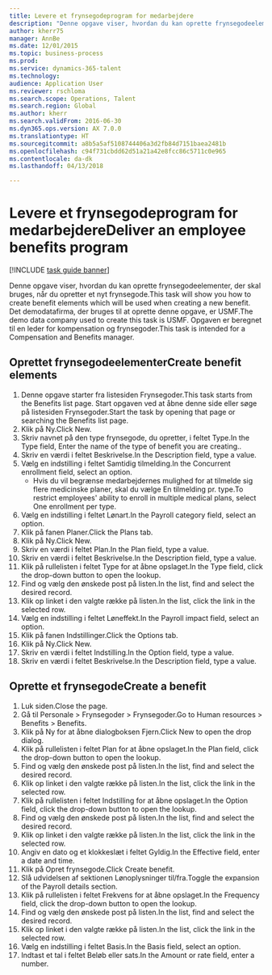 ```yaml
--- 
title: Levere et frynsegodeprogram for medarbejdere
description: "Denne opgave viser, hvordan du kan oprette frynsegodeelementer, der skal bruges, når du opretter et nyt frynsegode."
author: kherr75
manager: AnnBe
ms.date: 12/01/2015
ms.topic: business-process
ms.prod: 
ms.service: dynamics-365-talent
ms.technology: 
audience: Application User
ms.reviewer: rschloma
ms.search.scope: Operations, Talent
ms.search.region: Global
ms.author: kherr
ms.search.validFrom: 2016-06-30
ms.dyn365.ops.version: AX 7.0.0
ms.translationtype: HT
ms.sourcegitcommit: a8b5a5af5108744406a3d2fb84d7151baea2481b
ms.openlocfilehash: c94f731cbdd62d51a21a42e8fcc86c5711c0e965
ms.contentlocale: da-dk
ms.lasthandoff: 04/13/2018

---
```

# <a name="deliver-an-employee-benefits-program"></a><span data-ttu-id="30ed7-103">Levere et frynsegodeprogram for medarbejdere</span><span class="sxs-lookup"><span data-stu-id="30ed7-103">Deliver an employee benefits program</span></span>

[!INCLUDE [task guide banner](../../includes/task-guide-banner.md)]

<span data-ttu-id="30ed7-104">Denne opgave viser, hvordan du kan oprette frynsegodeelementer, der skal bruges, når du opretter et nyt frynsegode.</span><span class="sxs-lookup"><span data-stu-id="30ed7-104">This task will show you how to create benefit elements which will be used when creating a new benefit.</span></span> <span data-ttu-id="30ed7-105">Det demodatafirma, der bruges til at oprette denne opgave, er USMF.</span><span class="sxs-lookup"><span data-stu-id="30ed7-105">The demo data company used to create this task is USMF.</span></span> <span data-ttu-id="30ed7-106">Opgaven er beregnet til en leder for kompensation og frynsegoder.</span><span class="sxs-lookup"><span data-stu-id="30ed7-106">This task is intended for a Compensation and Benefits manager.</span></span>


## <a name="create-benefit-elements"></a><span data-ttu-id="30ed7-107">Oprettet frynsegodeelementer</span><span class="sxs-lookup"><span data-stu-id="30ed7-107">Create benefit elements</span></span>
1. <span data-ttu-id="30ed7-108">Denne opgave starter fra listesiden Frynsegoder.</span><span class="sxs-lookup"><span data-stu-id="30ed7-108">This task starts from the Benefits list page.</span></span> <span data-ttu-id="30ed7-109">Start opgaven ved at åbne denne side eller søge på listesiden Frynsegoder.</span><span class="sxs-lookup"><span data-stu-id="30ed7-109">Start the task by opening that page or searching the Benefits list page.</span></span>
2. <span data-ttu-id="30ed7-110">Klik på Ny.</span><span class="sxs-lookup"><span data-stu-id="30ed7-110">Click New.</span></span>
3. <span data-ttu-id="30ed7-111">Skriv navnet på den type frynsegode, du opretter, i feltet Type.</span><span class="sxs-lookup"><span data-stu-id="30ed7-111">In the Type field, Enter the name of the type of benefit you are creating..</span></span>
4. <span data-ttu-id="30ed7-112">Skriv en værdi i feltet Beskrivelse.</span><span class="sxs-lookup"><span data-stu-id="30ed7-112">In the Description field, type a value.</span></span>
5. <span data-ttu-id="30ed7-113">Vælg en indstilling i feltet Samtidig tilmelding.</span><span class="sxs-lookup"><span data-stu-id="30ed7-113">In the Concurrent enrollment field, select an option.</span></span>
    * <span data-ttu-id="30ed7-114">Hvis du vil begrænse medarbejdernes mulighed for at tilmelde sig flere medicinske planer, skal du vælge En tilmelding pr. type.</span><span class="sxs-lookup"><span data-stu-id="30ed7-114">To restrict employees' ability to enroll in multiple medical plans, select One enrollment per type.</span></span>  
6. <span data-ttu-id="30ed7-115">Vælg en indstilling i feltet Lønart.</span><span class="sxs-lookup"><span data-stu-id="30ed7-115">In the Payroll category field, select an option.</span></span>
7. <span data-ttu-id="30ed7-116">Klik på fanen Planer.</span><span class="sxs-lookup"><span data-stu-id="30ed7-116">Click the Plans tab.</span></span>
8. <span data-ttu-id="30ed7-117">Klik på Ny.</span><span class="sxs-lookup"><span data-stu-id="30ed7-117">Click New.</span></span>
9. <span data-ttu-id="30ed7-118">Skriv en værdi i feltet Plan.</span><span class="sxs-lookup"><span data-stu-id="30ed7-118">In the Plan field, type a value.</span></span>
10. <span data-ttu-id="30ed7-119">Skriv en værdi i feltet Beskrivelse.</span><span class="sxs-lookup"><span data-stu-id="30ed7-119">In the Description field, type a value.</span></span>
11. <span data-ttu-id="30ed7-120">Klik på rullelisten i feltet Type for at åbne opslaget.</span><span class="sxs-lookup"><span data-stu-id="30ed7-120">In the Type field, click the drop-down button to open the lookup.</span></span>
12. <span data-ttu-id="30ed7-121">Find og vælg den ønskede post på listen.</span><span class="sxs-lookup"><span data-stu-id="30ed7-121">In the list, find and select the desired record.</span></span>
13. <span data-ttu-id="30ed7-122">Klik op linket i den valgte række på listen.</span><span class="sxs-lookup"><span data-stu-id="30ed7-122">In the list, click the link in the selected row.</span></span>
14. <span data-ttu-id="30ed7-123">Vælg en indstilling i feltet Løneffekt.</span><span class="sxs-lookup"><span data-stu-id="30ed7-123">In the Payroll impact field, select an option.</span></span>
15. <span data-ttu-id="30ed7-124">Klik på fanen Indstillinger.</span><span class="sxs-lookup"><span data-stu-id="30ed7-124">Click the Options tab.</span></span>
16. <span data-ttu-id="30ed7-125">Klik på Ny.</span><span class="sxs-lookup"><span data-stu-id="30ed7-125">Click New.</span></span>
17. <span data-ttu-id="30ed7-126">Skriv en værdi i feltet Indstilling.</span><span class="sxs-lookup"><span data-stu-id="30ed7-126">In the Option field, type a value.</span></span>
18. <span data-ttu-id="30ed7-127">Skriv en værdi i feltet Beskrivelse.</span><span class="sxs-lookup"><span data-stu-id="30ed7-127">In the Description field, type a value.</span></span>

## <a name="create-a-benefit"></a><span data-ttu-id="30ed7-128">Oprette et frynsegode</span><span class="sxs-lookup"><span data-stu-id="30ed7-128">Create a benefit</span></span>
1. <span data-ttu-id="30ed7-129">Luk siden.</span><span class="sxs-lookup"><span data-stu-id="30ed7-129">Close the page.</span></span>
2. <span data-ttu-id="30ed7-130">Gå til Personale > Frynsegoder > Frynsegoder.</span><span class="sxs-lookup"><span data-stu-id="30ed7-130">Go to Human resources > Benefits > Benefits.</span></span>
3. <span data-ttu-id="30ed7-131">Klik på Ny for at åbne dialogboksen Fjern.</span><span class="sxs-lookup"><span data-stu-id="30ed7-131">Click New to open the drop dialog.</span></span>
4. <span data-ttu-id="30ed7-132">Klik på rullelisten i feltet Plan for at åbne opslaget.</span><span class="sxs-lookup"><span data-stu-id="30ed7-132">In the Plan field, click the drop-down button to open the lookup.</span></span>
5. <span data-ttu-id="30ed7-133">Find og vælg den ønskede post på listen.</span><span class="sxs-lookup"><span data-stu-id="30ed7-133">In the list, find and select the desired record.</span></span>
6. <span data-ttu-id="30ed7-134">Klik op linket i den valgte række på listen.</span><span class="sxs-lookup"><span data-stu-id="30ed7-134">In the list, click the link in the selected row.</span></span>
7. <span data-ttu-id="30ed7-135">Klik på rullelisten i feltet Indstilling for at åbne opslaget.</span><span class="sxs-lookup"><span data-stu-id="30ed7-135">In the Option field, click the drop-down button to open the lookup.</span></span>
8. <span data-ttu-id="30ed7-136">Find og vælg den ønskede post på listen.</span><span class="sxs-lookup"><span data-stu-id="30ed7-136">In the list, find and select the desired record.</span></span>
9. <span data-ttu-id="30ed7-137">Klik op linket i den valgte række på listen.</span><span class="sxs-lookup"><span data-stu-id="30ed7-137">In the list, click the link in the selected row.</span></span>
10. <span data-ttu-id="30ed7-138">Angiv en dato og et klokkeslæt i feltet Gyldig.</span><span class="sxs-lookup"><span data-stu-id="30ed7-138">In the Effective field, enter a date and time.</span></span>
11. <span data-ttu-id="30ed7-139">Klik på Opret frynsegode.</span><span class="sxs-lookup"><span data-stu-id="30ed7-139">Click Create benefit.</span></span>
12. <span data-ttu-id="30ed7-140">Slå udvidelsen af sektionen Lønoplysninger til/fra.</span><span class="sxs-lookup"><span data-stu-id="30ed7-140">Toggle the expansion of the Payroll details section.</span></span>
13. <span data-ttu-id="30ed7-141">Klik på rullelisten i feltet Frekvens for at åbne opslaget.</span><span class="sxs-lookup"><span data-stu-id="30ed7-141">In the Frequency field, click the drop-down button to open the lookup.</span></span>
14. <span data-ttu-id="30ed7-142">Find og vælg den ønskede post på listen.</span><span class="sxs-lookup"><span data-stu-id="30ed7-142">In the list, find and select the desired record.</span></span>
15. <span data-ttu-id="30ed7-143">Klik op linket i den valgte række på listen.</span><span class="sxs-lookup"><span data-stu-id="30ed7-143">In the list, click the link in the selected row.</span></span>
16. <span data-ttu-id="30ed7-144">Vælg en indstilling i feltet Basis.</span><span class="sxs-lookup"><span data-stu-id="30ed7-144">In the Basis field, select an option.</span></span>
17. <span data-ttu-id="30ed7-145">Indtast et tal i feltet Beløb eller sats.</span><span class="sxs-lookup"><span data-stu-id="30ed7-145">In the Amount or rate field, enter a number.</span></span>


